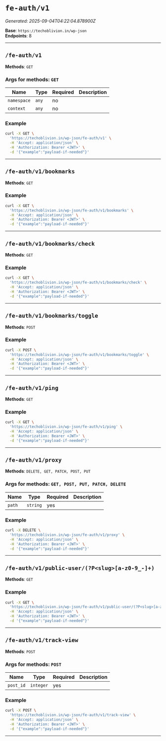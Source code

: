 # `fe-auth/v1`

_Generated: 2025-09-04T04:22:04.878900Z_

**Base**: `https://techoblivion.in/wp-json`  
**Endpoints**: 8

---

## `/fe-auth/v1`

**Methods**: `GET`

### Args for methods: `GET`
| Name | Type | Required | Description |
|------|------|----------|-------------|
| `namespace` | `any` | no |  |
| `context` | `any` | no |  |

### Example
```bash
curl -X GET \
  'https://techoblivion.in/wp-json/fe-auth/v1' \
  -H 'Accept: application/json' \
  -H 'Authorization: Bearer <JWT>' \
  -d '{"example":"payload-if-needed"}'
```

---

## `/fe-auth/v1/bookmarks`

**Methods**: `GET`

### Example
```bash
curl -X GET \
  'https://techoblivion.in/wp-json/fe-auth/v1/bookmarks' \
  -H 'Accept: application/json' \
  -H 'Authorization: Bearer <JWT>' \
  -d '{"example":"payload-if-needed"}'
```

---

## `/fe-auth/v1/bookmarks/check`

**Methods**: `GET`

### Example
```bash
curl -X GET \
  'https://techoblivion.in/wp-json/fe-auth/v1/bookmarks/check' \
  -H 'Accept: application/json' \
  -H 'Authorization: Bearer <JWT>' \
  -d '{"example":"payload-if-needed"}'
```

---

## `/fe-auth/v1/bookmarks/toggle`

**Methods**: `POST`

### Example
```bash
curl -X POST \
  'https://techoblivion.in/wp-json/fe-auth/v1/bookmarks/toggle' \
  -H 'Accept: application/json' \
  -H 'Authorization: Bearer <JWT>' \
  -d '{"example":"payload-if-needed"}'
```

---

## `/fe-auth/v1/ping`

**Methods**: `GET`

### Example
```bash
curl -X GET \
  'https://techoblivion.in/wp-json/fe-auth/v1/ping' \
  -H 'Accept: application/json' \
  -H 'Authorization: Bearer <JWT>' \
  -d '{"example":"payload-if-needed"}'
```

---

## `/fe-auth/v1/proxy`

**Methods**: `DELETE, GET, PATCH, POST, PUT`

### Args for methods: `GET, POST, PUT, PATCH, DELETE`
| Name | Type | Required | Description |
|------|------|----------|-------------|
| `path` | `string` | yes |  |

### Example
```bash
curl -X DELETE \
  'https://techoblivion.in/wp-json/fe-auth/v1/proxy' \
  -H 'Accept: application/json' \
  -H 'Authorization: Bearer <JWT>' \
  -d '{"example":"payload-if-needed"}'
```

---

## `/fe-auth/v1/public-user/(?P<slug>[a-z0-9_-]+)`

**Methods**: `GET`

### Example
```bash
curl -X GET \
  'https://techoblivion.in/wp-json/fe-auth/v1/public-user/(?P<slug>[a-z0-9_-]+)' \
  -H 'Accept: application/json' \
  -H 'Authorization: Bearer <JWT>' \
  -d '{"example":"payload-if-needed"}'
```

---

## `/fe-auth/v1/track-view`

**Methods**: `POST`

### Args for methods: `POST`
| Name | Type | Required | Description |
|------|------|----------|-------------|
| `post_id` | `integer` | yes |  |

### Example
```bash
curl -X POST \
  'https://techoblivion.in/wp-json/fe-auth/v1/track-view' \
  -H 'Accept: application/json' \
  -H 'Authorization: Bearer <JWT>' \
  -d '{"example":"payload-if-needed"}'
```

---
